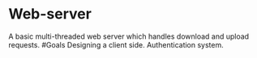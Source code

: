 # Web-server
A basic multi-threaded web server which handles download and upload requests.
#Goals
Designing a client side.
Authentication system.